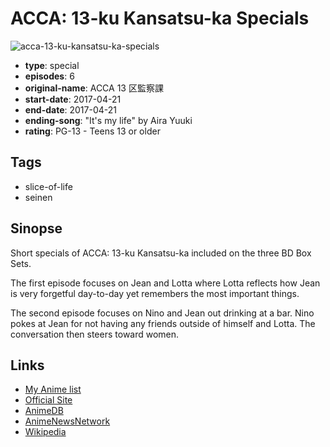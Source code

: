 # ACCA: 13-ku Kansatsu-ka Specials

![acca-13-ku-kansatsu-ka-specials](https://cdn.myanimelist.net/images/anime/11/86168.jpg)

-   **type**: special
-   **episodes**: 6
-   **original-name**: ACCA 13 区監察課
-   **start-date**: 2017-04-21
-   **end-date**: 2017-04-21
-   **ending-song**: "It's my life" by Aira Yuuki
-   **rating**: PG-13 - Teens 13 or older

## Tags

-   slice-of-life
-   seinen

## Sinopse

Short specials of ACCA: 13-ku Kansatsu-ka included on the three BD Box Sets.

The first episode focuses on Jean and Lotta where Lotta reflects how Jean is very forgetful day-to-day yet remembers the most important things.

The second episode focuses on Nino and Jean out drinking at a bar. Nino pokes at Jean for not having any friends outside of himself and Lotta. The conversation then steers toward women.

## Links

-   [My Anime list](https://myanimelist.net/anime/35720/ACCA__13-ku_Kansatsu-ka_Specials)
-   [Official Site](http://acca-anime.com/goods/bd/box_1.php)
-   [AnimeDB](http://anidb.info/perl-bin/animedb.pl?show=anime&aid=12136)
-   [AnimeNewsNetwork](http://www.animenewsnetwork.com/encyclopedia/anime.php?id=18461)
-   [Wikipedia](https://en.wikipedia.org/wiki/ACCA:_13-Territory_Inspection_Dept.)
